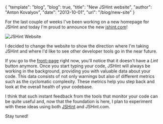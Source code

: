 {
	"template": "blog",
	"blog": true,
	"title": "New JSHint website",
	"author": "Anton Kovalyov",
	"date": "2013-10-01",
	"url": "/blog/new-site"
}

For the last couple of weeks I've been working on a new homepage for JSHint
and today I'm proud to announce the new [jshint.com](http://jshint.com/)!

![JSHint Website](/res/blog/new-site.png)

I decided to change the website to show the direction where I'm taking JSHint
and where I'd like to see other developer tools go in the near future.

If you go to the [front-page](http://jshint.com) right now, you'll notice
that it doesn't have a *Lint* button anymore. Once you start typing your
code, JSHint will always be working in the background, providing you with
valuable data about your code. This data consists of not only warnings but
also of different metrics such as the cyclomatic complexity. These metrics
help you step back and look at the overall health of your codebase.

I think that such instant feedback from the tools that monitor your code
can be quite useful and, now that the foundation is here, I plan to experiment
with these ideas using both [JSHint](http://github.com/jshint/jshint/) and
JSHint.com.

Stay tuned!
